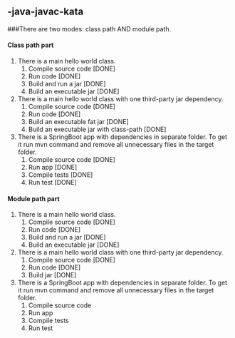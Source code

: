 ## -java-javac-kata
###There are two modes: class path AND module path. 

#### Class path part
1. There is a main hello world class.
   1. Compile source code [DONE]
   1. Run code [DONE]
   1. Build and run a jar [DONE]
   1. Build an executable jar [DONE]
1. There is a main hello world class with one third-party jar dependency. 
   1. Compile source code [DONE]
   1. Run code [DONE]
   1. Build an executable fat jar [DONE]
   1. Build an executable jar with class-path [DONE]
1. There is a SpringBoot app with dependencies in separate folder. To get it run mvn command and remove all unnecessary files in the target folder.
   1. Compile source code [DONE]
   1. Run app [DONE]
   1. Compile tests [DONE]
   1. Run test  [DONE]

#### Module path part
1. There is a main hello world class.
   1. Compile source code [DONE]
   1. Run code [DONE]
   1. Build and run a jar [DONE]
   1. Build an executable jar [DONE]
1. There is a main hello world class with one third-party jar dependency. 
   1. Compile source code [DONE]
   1. Run code [DONE]
   1. Build jar [DONE]
1. There is a SpringBoot app with dependencies in separate folder. To get it run mvn command and remove all unnecessary files in the target folder.
   1. Compile source code
   1. Run app
   1. Compile tests
   1. Run test
